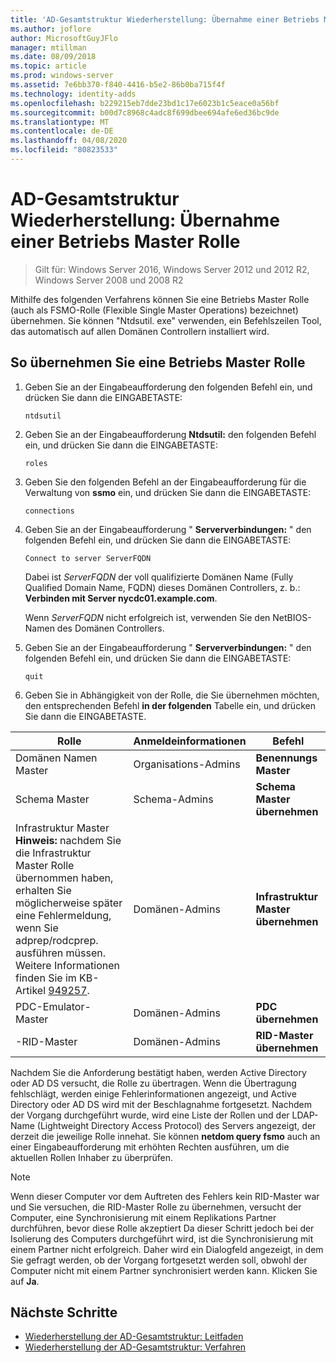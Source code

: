 ```yaml
---
title: 'AD-Gesamtstruktur Wiederherstellung: Übernahme einer Betriebs Master Rolle'
ms.author: joflore
author: MicrosoftGuyJFlo
manager: mtillman
ms.date: 08/09/2018
ms.topic: article
ms.prod: windows-server
ms.assetid: 7e6bb370-f840-4416-b5e2-86b0ba715f4f
ms.technology: identity-adds
ms.openlocfilehash: b229215eb7dde23bd1c17e6023b1c5eace0a56bf
ms.sourcegitcommit: b00d7c8968c4adc8f699dbee694afe6ed36bc9de
ms.translationtype: MT
ms.contentlocale: de-DE
ms.lasthandoff: 04/08/2020
ms.locfileid: "80823533"
---
```

# <a name="ad-forest-recovery---seizing-an-operations-master-role"></a>AD-Gesamtstruktur Wiederherstellung: Übernahme einer Betriebs Master Rolle  

>Gilt für: Windows Server 2016, Windows Server 2012 und 2012 R2, Windows Server 2008 und 2008 R2

Mithilfe des folgenden Verfahrens können Sie eine Betriebs Master Rolle (auch als FSMO-Rolle (Flexible Single Master Operations) bezeichnet) übernehmen. Sie können "Ntdsutil. exe" verwenden, ein Befehlszeilen Tool, das automatisch auf allen Domänen Controllern installiert wird.  
  
## <a name="to-seize-an-operations-master-role"></a>So übernehmen Sie eine Betriebs Master Rolle  
  
1. Geben Sie an der Eingabeaufforderung den folgenden Befehl ein, und drücken Sie dann die EINGABETASTE:  

   ```  
   ntdsutil  
   ```  

2. Geben Sie an der Eingabeaufforderung **Ntdsutil:** den folgenden Befehl ein, und drücken Sie dann die EINGABETASTE:  

   ```  
   roles  
   ```  

3. Geben Sie den folgenden Befehl an der Eingabeaufforderung für die Verwaltung von **ssmo** ein, und drücken Sie dann die EINGABETASTE:  

   ```  
   connections  
   ```  

4. Geben Sie an der Eingabeaufforderung " **Serververbindungen:** " den folgenden Befehl ein, und drücken Sie dann die EINGABETASTE:  

   ```  
   Connect to server ServerFQDN  
   ```  

   Dabei ist *ServerFQDN* der voll qualifizierte Domänen Name (Fully Qualified Domain Name, FQDN) dieses Domänen Controllers, z. b.: **Verbinden mit Server nycdc01.example.com**.  

   Wenn *ServerFQDN* nicht erfolgreich ist, verwenden Sie den NetBIOS-Namen des Domänen Controllers.  

5. Geben Sie an der Eingabeaufforderung " **Serververbindungen:** " den folgenden Befehl ein, und drücken Sie dann die EINGABETASTE:  

   ```  
   quit  
   ```  

6. Geben Sie in Abhängigkeit von der Rolle, die Sie übernehmen möchten, den entsprechenden Befehl **in der folgenden** Tabelle ein, und drücken Sie dann die EINGABETASTE.  
  
|Rolle|Anmeldeinformationen|Befehl|  
|----------|-----------------|-------------|  
|Domänen Namen Master|Organisations-Admins|**Benennungs Master**|  
|Schema Master|Schema-Admins|**Schema Master übernehmen**|  
|Infrastruktur Master **Hinweis:** nachdem Sie die Infrastruktur Master Rolle übernommen haben, erhalten Sie möglicherweise später eine Fehlermeldung, wenn Sie adprep/rodcprep. ausführen müssen. Weitere Informationen finden Sie im KB-Artikel [949257](https://support.microsoft.com/kb/949257).|Domänen-Admins|**Infrastruktur Master übernehmen**|  
|PDC-Emulator-Master|Domänen-Admins|**PDC übernehmen**|  
|-RID-Master|Domänen-Admins|**RID-Master übernehmen**|  

Nachdem Sie die Anforderung bestätigt haben, werden Active Directory oder AD DS versucht, die Rolle zu übertragen. Wenn die Übertragung fehlschlägt, werden einige Fehlerinformationen angezeigt, und Active Directory oder AD DS wird mit der Beschlagnahme fortgesetzt. Nachdem der Vorgang durchgeführt wurde, wird eine Liste der Rollen und der LDAP-Name (Lightweight Directory Access Protocol) des Servers angezeigt, der derzeit die jeweilige Rolle innehat. Sie können **netdom query fsmo** auch an einer Eingabeaufforderung mit erhöhten Rechten ausführen, um die aktuellen Rollen Inhaber zu überprüfen.  
  
> [!NOTE]
> Wenn dieser Computer vor dem Auftreten des Fehlers kein RID-Master war und Sie versuchen, die RID-Master Rolle zu übernehmen, versucht der Computer, eine Synchronisierung mit einem Replikations Partner durchführen, bevor diese Rolle akzeptiert Da dieser Schritt jedoch bei der Isolierung des Computers durchgeführt wird, ist die Synchronisierung mit einem Partner nicht erfolgreich. Daher wird ein Dialogfeld angezeigt, in dem Sie gefragt werden, ob der Vorgang fortgesetzt werden soll, obwohl der Computer nicht mit einem Partner synchronisiert werden kann. Klicken Sie auf **Ja**.  
  
## <a name="next-steps"></a>Nächste Schritte

- [Wiederherstellung der AD-Gesamtstruktur: Leitfaden](AD-Forest-Recovery-Guide.md)
- [Wiederherstellung der AD-Gesamtstruktur: Verfahren](AD-Forest-Recovery-Procedures.md)
